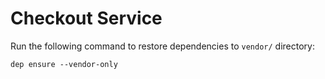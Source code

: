# Checkout Service

Run the following command to restore dependencies to `vendor/` directory:

    dep ensure --vendor-only
